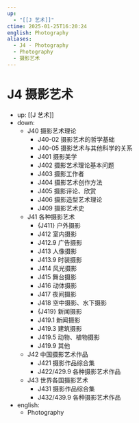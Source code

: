 ```yaml
---
up:
  - "[[J 艺术]]"
ctime: 2025-01-25T16:20:24
english: Photography
aliases:
  - J4 - Photography
  - Photography
  - 摄影艺术
---
```


# J4 摄影艺术

- up: [[J 艺术]]
- down:
	- J40 摄影艺术理论
		- J40-02 摄影艺术的哲学基础
		- J40-05 摄影艺术与其他科学的关系
		- J401 摄影美学
		- J402 摄影艺术理论基本问题
		- J403 摄影工作者
		- J404 摄影艺术创作方法
		- J405 摄影评论、欣赏
		- J406 摄影造型艺术理论
		- J409 摄影艺术史
	- J41 各种摄影艺术
		- {J411} 户外摄影
		- J412 室内摄影
		- J412.9 广告摄影
		- J413 人像摄影
		- J413.9 时装摄影
		- J414 风光摄影
		- J415 舞台摄影
		- J416 动体摄影
		- J417 夜间摄影
		- J418 空中摄影、水下摄影
		- {J419} 新闻摄影
		- J419.1 新闻摄影
		- J419.3 建筑摄影
		- J419.5 动物、植物摄影
		- J419.9 其他
	- J42 中国摄影艺术作品
		- J421 摄影作品综合集
		- J422/429.9 各种摄影艺术作品
	- J43 世界各国摄影艺术
		- J431 摄影作品综合集
		- J432/439.9 各种摄影艺术作品
- english:
	- Photography
